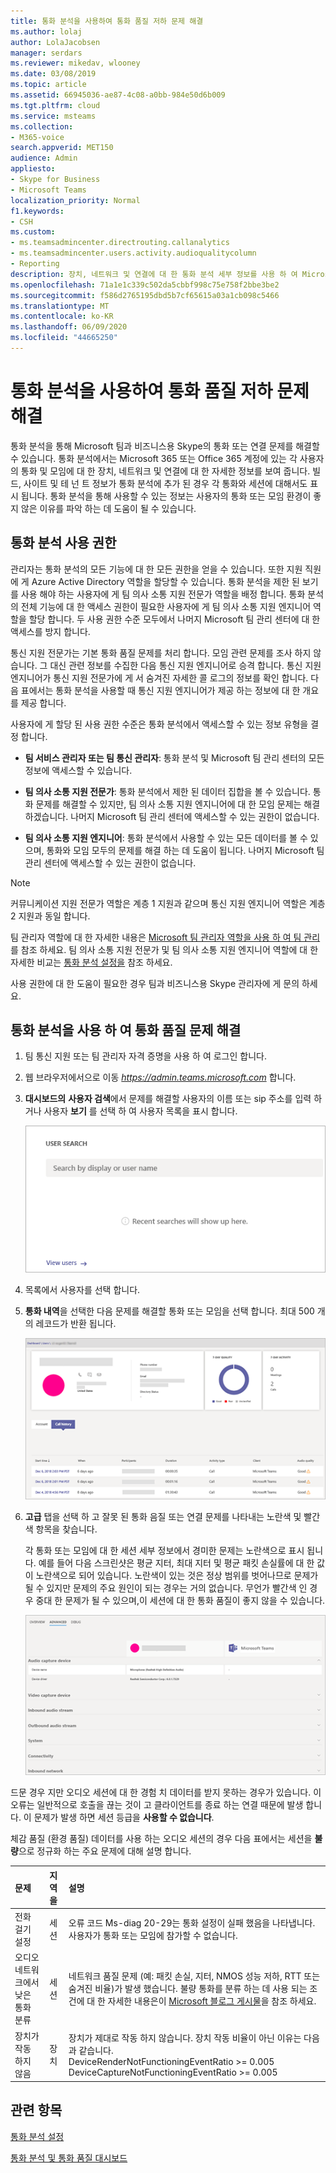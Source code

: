 ```yaml
---
title: 통화 분석을 사용하여 통화 품질 저하 문제 해결
ms.author: lolaj
author: LolaJacobsen
manager: serdars
ms.reviewer: mikedav, wlooney
ms.date: 03/08/2019
ms.topic: article
ms.assetid: 66945036-ae87-4c08-a0bb-984e50d6b009
ms.tgt.pltfrm: cloud
ms.service: msteams
ms.collection:
- M365-voice
search.appverid: MET150
audience: Admin
appliesto:
- Skype for Business
- Microsoft Teams
localization_priority: Normal
f1.keywords:
- CSH
ms.custom:
- ms.teamsadmincenter.directrouting.callanalytics
- ms.teamsadmincenter.users.activity.audioqualitycolumn
- Reporting
description: 장치, 네트워크 및 연결에 대 한 통화 분석 세부 정보를 사용 하 여 Microsoft 팀과 비즈니스용 Skype 통화 및 모임에서 발생 하는 사용자 문제를 해결할 수 있습니다.
ms.openlocfilehash: 71a1e1c339c502da5cbbf998c75e758f2bbe3be2
ms.sourcegitcommit: f586d2765195dbd5b7cf65615a03a1cb098c5466
ms.translationtype: MT
ms.contentlocale: ko-KR
ms.lasthandoff: 06/09/2020
ms.locfileid: "44665250"
---
```

# <a name="use-call-analytics-to-troubleshoot-poor-call-quality"></a>통화 분석을 사용하여 통화 품질 저하 문제 해결

통화 분석을 통해 Microsoft 팀과 비즈니스용 Skype의 통화 또는 연결 문제를 해결할 수 있습니다. 통화 분석에서는 Microsoft 365 또는 Office 365 계정에 있는 각 사용자의 통화 및 모임에 대 한 장치, 네트워크 및 연결에 대 한 자세한 정보를 보여 줍니다. 빌드, 사이트 및 테 넌 트 정보가 통화 분석에 추가 된 경우 각 통화와 세션에 대해서도 표시 됩니다. 통화 분석을 통해 사용할 수 있는 정보는 사용자의 통화 또는 모임 환경이 좋지 않은 이유를 파악 하는 데 도움이 될 수 있습니다. 
  
## <a name="call-analytics-permissions"></a>통화 분석 사용 권한

관리자는 통화 분석의 모든 기능에 대 한 모든 권한을 얻을 수 있습니다. 또한 지원 직원에 게 Azure Active Directory 역할을 할당할 수 있습니다. 통화 분석을 제한 된 보기를 사용 해야 하는 사용자에 게 팀 의사 소통 지원 전문가 역할을 배정 합니다. 통화 분석의 전체 기능에 대 한 액세스 권한이 필요한 사용자에 게 팀 의사 소통 지원 엔지니어 역할을 할당 합니다. 두 사용 권한 수준 모두에서 나머지 Microsoft 팀 관리 센터에 대 한 액세스를 방지 합니다.

통신 지원 전문가는 기본 통화 품질 문제를 처리 합니다. 모임 관련 문제를 조사 하지 않습니다. 그 대신 관련 정보를 수집한 다음 통신 지원 엔지니어로 승격 합니다. 통신 지원 엔지니어가 통신 지원 전문가에 게 서 숨겨진 자세한 콜 로그의 정보를 확인 합니다. 다음 표에서는 통화 분석을 사용할 때 통신 지원 엔지니어가 제공 하는 정보에 대 한 개요를 제공 합니다.

사용자에 게 할당 된 사용 권한 수준은 통화 분석에서 액세스할 수 있는 정보 유형을 결정 합니다.
  
- **팀 서비스 관리자 또는 팀 통신 관리자**: 통화 분석 및 Microsoft 팀 관리 센터의 모든 정보에 액세스할 수 있습니다.
    
- **팀 의사 소통 지원 전문가**: 통화 분석에서 제한 된 데이터 집합을 볼 수 있습니다. 통화 문제를 해결할 수 있지만, 팀 의사 소통 지원 엔지니어에 대 한 모임 문제는 해결 하겠습니다. 나머지 Microsoft 팀 관리 센터에 액세스할 수 있는 권한이 없습니다.
    
- **팀 의사 소통 지원 엔지니어**: 통화 분석에서 사용할 수 있는 모든 데이터를 볼 수 있으며, 통화와 모임 모두의 문제를 해결 하는 데 도움이 됩니다. 나머지 Microsoft 팀 관리 센터에 액세스할 수 있는 권한이 없습니다.
    
> [!NOTE]
> 커뮤니케이션 지원 전문가 역할은 계층 1 지원과 같으며 통신 지원 엔지니어 역할은 계층 2 지원과 동일 합니다.

팀 관리자 역할에 대 한 자세한 내용은 [Microsoft 팀 관리자 역할을 사용 하 여 팀 관리](using-admin-roles.md)를 참조 하세요. 팀 의사 소통 지원 전문가 및 팀 의사 소통 지원 엔지니어 역할에 대 한 자세한 비교는 [통화 분석 설정을](set-up-call-analytics.md#set-call-analytics-permissions) 참조 하세요. 
  
사용 권한에 대 한 도움이 필요한 경우 팀과 비즈니스용 Skype 관리자에 게 문의 하세요.
  
## <a name="troubleshoot-call-quality-problems-using-call-analytics"></a>통화 분석을 사용 하 여 통화 품질 문제 해결

1. 팀 통신 지원 또는 팀 관리자 자격 증명을 사용 하 여 로그인 합니다.

2. 웹 브라우저에서으로 이동 *https://admin.teams.microsoft.com* 합니다.
    
3. **대시보드의** **사용자 검색**에서 문제를 해결할 사용자의 이름 또는 sip 주소를 입력 하거나 사용자 **보기** 를 선택 하 여 사용자 목록을 표시 합니다.
    
    ![통화 분석의 사용자 검색 상자 스크린샷](media/use-call-analytics-to-troubleshoot-image-1.png)
  
4. 목록에서 사용자를 선택 합니다.

5. **통화 내역**을 선택한 다음 문제를 해결할 통화 또는 모임을 선택 합니다.  최대 500 개의 레코드가 반환 됩니다.
    
    ![사용자의 통화 기록 페이지 스크린샷.](media/use-call-analytics-to-troubleshoot-image-2.png)
  
6. **고급** 탭을 선택 하 고 잘못 된 통화 음질 또는 연결 문제를 나타내는 노란색 및 빨간색 항목을 찾습니다.
    
    각 통화 또는 모임에 대 한 세션 세부 정보에서 경미한 문제는 노란색으로 표시 됩니다. 예를 들어 다음 스크린샷은 평균 지터, 최대 지터 및 평균 패킷 손실률에 대 한 값이 노란색으로 되어 있습니다. 노란색이 있는 것은 정상 범위를 벗어나므로 문제가 될 수 있지만 문제의 주요 원인이 되는 경우는 거의 없습니다. 무언가 빨간색 인 경우 중대 한 문제가 될 수 있으며,이 세션에 대 한 통화 품질이 좋지 않을 수 있습니다. 
    
    ![사용자의 통화 기록 고급 탭 스크린샷 ](media/use-call-analytics-to-troubleshoot-image-3.png)
  
드문 경우 지만 오디오 세션에 대 한 경험 치 데이터를 받지 못하는 경우가 있습니다. 이 오류는 일반적으로 호출을 끊는 것이 고 클라이언트를 종료 하는 연결 때문에 발생 합니다. 이 문제가 발생 하면 세션 등급을 **사용할 수 없습니다**.
  
체감 품질 (환경 품질) 데이터를 사용 하는 오디오 세션의 경우 다음 표에서는 세션을 **불량**으로 정규화 하는 주요 문제에 대해 설명 합니다.
  
|**문제**|**지역을**|**설명**|
|:-----|:-----|:-----|
|전화 걸기 설정  <br/> |세션  <br/> |오류 코드 Ms-diag 20-29는 통화 설정이 실패 했음을 나타냅니다. 사용자가 통화 또는 모임에 참가할 수 없습니다.  <br/> |
|오디오 네트워크에서 낮은 통화 분류  <br/> |세션  <br/> |네트워크 품질 문제 (예: 패킷 손실, 지터, NMOS 성능 저하, RTT 또는 숨겨진 비율)가 발생 했습니다. 불량 통화를 분류 하는 데 사용 되는 조건에 대 한 자세한 내용은이 [Microsoft 블로그 게시물](https://go.microsoft.com/fwlink/p/?linkid=852133)을 참조 하세요.  <br/> |
|장치가 작동 하지 않음  <br/> |장치  <br/> | 장치가 제대로 작동 하지 않습니다. 장치 작동 비율이 아닌 이유는 다음과 같습니다. <br/>  DeviceRenderNotFunctioningEventRatio >= 0.005 <br/>  DeviceCaptureNotFunctioningEventRatio >= 0.005 <br/> |
   
## <a name="related-topics"></a>관련 항목
[통화 분석 설정](set-up-call-analytics.md)

[통화 분석 및 통화 품질 대시보드](difference-between-call-analytics-and-call-quality-dashboard.md)

  
 
